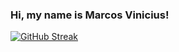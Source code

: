 ### Hi, my name is Marcos Vinicius!

[![GitHub Streak](https://streak-stats.demolab.com/?user=Avantiermv&theme=dark)](https://git.io/streak-stats)




